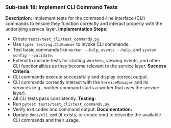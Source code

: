### Sub-task 18: Implement CLI Command Tests
**Description:** Implement tests for the command-line interface (CLI) commands to ensure they function correctly and interact properly with the underlying service layer.
**Implementation Steps:**
- Create `tests/test_cli/test_commands.py`.
- Use `typer.testing.CliRunner` to invoke CLI commands.
- Test basic commands like `worker --help`, `events --help`, and `system config --validate`.
- Extend to include tests for starting workers, viewing events, and other CLI functionalities as they become relevant to the service layer.
**Success Criteria:**
- CLI commands execute successfully and display correct output.
- CLI commands correctly interact with the `ServiceManager` and its services (e.g., worker command starts a worker that uses the service layer).
- All CLI tests pass consistently.
**Testing:**
- Run `pytest tests/test_cli/test_commands.py`.
- Verify exit codes and command output.
**Documentation:**
- Update `docs/cli.qmd` (if exists, or create one) to describe the available CLI commands and their usage.